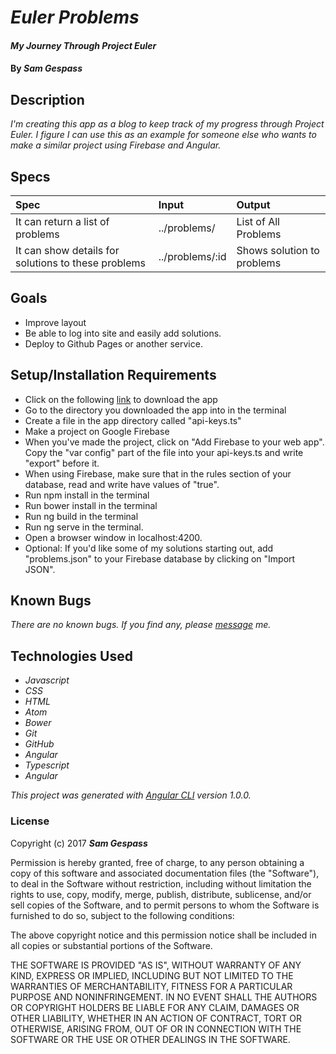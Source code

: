 # _Euler Problems_

#### _My Journey Through Project Euler_

#### By _**Sam Gespass**_

## Description

_I'm creating this app as a blog to keep track of my progress through Project Euler. I figure I can use this as an example for someone else who wants to make a similar project using Firebase and Angular._

## Specs

| Spec | Input | Output |
| :-------------     | :------------- | :------------- |
| It can return a list of problems | ../problems/ | List of All Problems |
| It can show details for solutions to these problems | ../problems/:id | Shows solution to problems |

## Goals

* Improve layout
* Be able to log into site and easily add solutions.
* Deploy to Github Pages or another service.

## Setup/Installation Requirements

* Click on the following [link](https://github.com/darthtoad/Euler-Problems) to download the app
* Go to the directory you downloaded the app into in the terminal
* Create a file in the app directory called "api-keys.ts"
* Make a project on Google Firebase
* When you've made the project, click on "Add Firebase to your web app". Copy the "var config" part of the file into your api-keys.ts and write "export" before it.
* When using Firebase, make sure that in the rules section of your database, read and write have values of "true".
* Run npm install in the terminal
* Run bower install in the terminal
* Run ng build in the terminal
* Run ng serve in the terminal.
* Open a browser window in localhost:4200.
* Optional: If you'd like some of my solutions starting out, add "problems.json" to your Firebase database by clicking on "Import JSON".

## Known Bugs

_There are no known bugs. If you find any, please [message](mailto:darth.toad@gmail.com) me._

## Technologies Used

* _Javascript_
* _CSS_
* _HTML_
* _Atom_
* _Bower_
* _Git_
* _GitHub_
* _Angular_
* _Typescript_
* _Angular_

_This project was generated with [Angular CLI](https://github.com/angular/angular-cli) version 1.0.0._

### License

Copyright (c) 2017 ****_Sam Gespass_****

Permission is hereby granted, free of charge, to any person obtaining a copy of this software and associated documentation files (the "Software"), to deal in the Software without restriction, including without limitation the rights to use, copy, modify, merge, publish, distribute, sublicense, and/or sell copies of the Software, and to permit persons to whom the Software is furnished to do so, subject to the following conditions:

The above copyright notice and this permission notice shall be included in all copies or substantial portions of the Software.

THE SOFTWARE IS PROVIDED "AS IS", WITHOUT WARRANTY OF ANY KIND, EXPRESS OR IMPLIED, INCLUDING BUT NOT LIMITED TO THE WARRANTIES OF MERCHANTABILITY, FITNESS FOR A PARTICULAR PURPOSE AND NONINFRINGEMENT. IN NO EVENT SHALL THE AUTHORS OR COPYRIGHT HOLDERS BE LIABLE FOR ANY CLAIM, DAMAGES OR OTHER LIABILITY, WHETHER IN AN ACTION OF CONTRACT, TORT OR OTHERWISE, ARISING FROM, OUT OF OR IN CONNECTION WITH THE SOFTWARE OR THE USE OR OTHER DEALINGS IN THE SOFTWARE.
